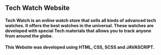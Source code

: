 ## Tech Watch Website

#### Tech Watch is an online watch store that sells all kinds of advanced tech watches. It offers the best watches in the universal. These watches are developed with special Tech materials that allows you to track anyone from around the globe.

#### This Website was developed using HTML, CSS, SCSS and JAVASCRIPT.
